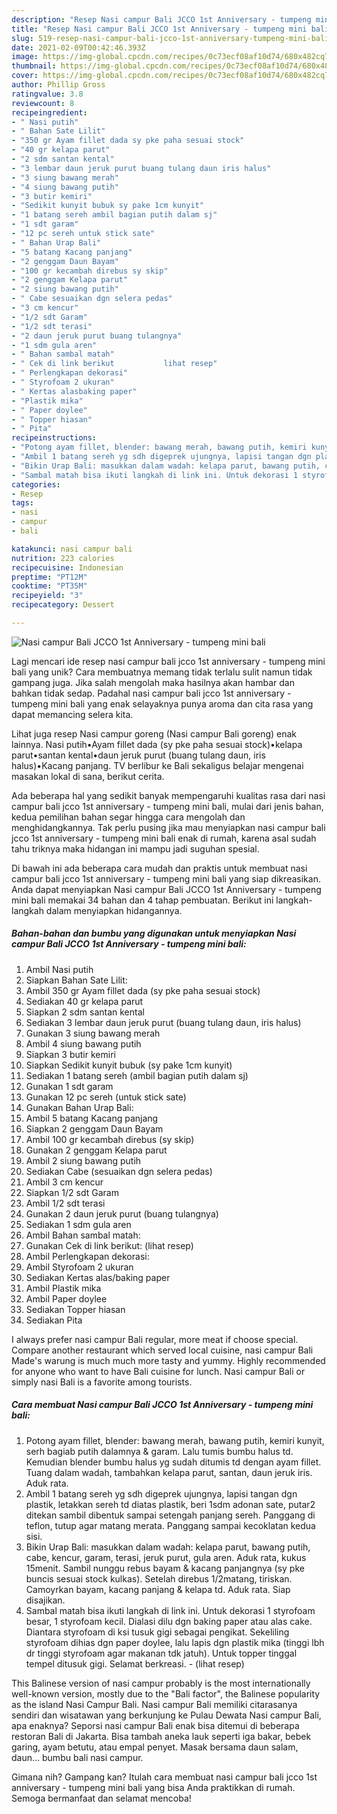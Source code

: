 ```yaml
---
description: "Resep Nasi campur Bali JCCO 1st Anniversary - tumpeng mini bali yang Menggugah Selera"
title: "Resep Nasi campur Bali JCCO 1st Anniversary - tumpeng mini bali yang Menggugah Selera"
slug: 519-resep-nasi-campur-bali-jcco-1st-anniversary-tumpeng-mini-bali-yang-menggugah-selera
date: 2021-02-09T00:42:46.393Z
image: https://img-global.cpcdn.com/recipes/0c73ecf08af10d74/680x482cq70/nasi-campur-bali-jcco-1st-anniversary-tumpeng-mini-bali-foto-resep-utama.jpg
thumbnail: https://img-global.cpcdn.com/recipes/0c73ecf08af10d74/680x482cq70/nasi-campur-bali-jcco-1st-anniversary-tumpeng-mini-bali-foto-resep-utama.jpg
cover: https://img-global.cpcdn.com/recipes/0c73ecf08af10d74/680x482cq70/nasi-campur-bali-jcco-1st-anniversary-tumpeng-mini-bali-foto-resep-utama.jpg
author: Phillip Gross
ratingvalue: 3.8
reviewcount: 8
recipeingredient:
- " Nasi putih"
- " Bahan Sate Lilit"
- "350 gr Ayam fillet dada sy pke paha sesuai stock"
- "40 gr kelapa parut"
- "2 sdm santan kental"
- "3 lembar daun jeruk purut buang tulang daun iris halus"
- "3 siung bawang merah"
- "4 siung bawang putih"
- "3 butir kemiri"
- "Sedikit kunyit bubuk sy pake 1cm kunyit"
- "1 batang sereh ambil bagian putih dalam sj"
- "1 sdt garam"
- "12 pc sereh untuk stick sate"
- " Bahan Urap Bali"
- "5 batang Kacang panjang"
- "2 genggam Daun Bayam"
- "100 gr kecambah direbus sy skip"
- "2 genggam Kelapa parut"
- "2 siung bawang putih"
- " Cabe sesuaikan dgn selera pedas"
- "3 cm kencur"
- "1/2 sdt Garam"
- "1/2 sdt terasi"
- "2 daun jeruk purut buang tulangnya"
- "1 sdm gula aren"
- " Bahan sambal matah"
- " Cek di link berikut           lihat resep"
- " Perlengkapan dekorasi"
- " Styrofoam 2 ukuran"
- " Kertas alasbaking paper"
- "Plastik mika"
- " Paper doylee"
- " Topper hiasan"
- " Pita"
recipeinstructions:
- "Potong ayam fillet, blender: bawang merah, bawang putih, kemiri kunyit, serh bagiab putih dalamnya &amp; garam. Lalu tumis bumbu halus td. Kemudian blender bumbu halus yg sudah ditumis td dengan ayam fillet. Tuang dalam wadah, tambahkan kelapa parut, santan, daun jeruk iris. Aduk rata."
- "Ambil 1 batang sereh yg sdh digeprek ujungnya, lapisi tangan dgn plastik, letakkan sereh td diatas plastik, beri 1sdm adonan sate, putar2 ditekan sambil dibentuk sampai setengah panjang sereh. Panggang di teflon, tutup agar matang merata. Panggang sampai kecoklatan kedua sisi."
- "Bikin Urap Bali: masukkan dalam wadah: kelapa parut, bawang putih, cabe, kencur, garam, terasi, jeruk purut, gula aren. Aduk rata, kukus 15menit. Sambil nunggu rebus bayam &amp; kacang panjangnya (sy pke buncis sesuai stock kulkas). Setelah direbus 1/2matang, tiriskan. Camoyrkan bayam, kacang panjang &amp; kelapa td. Aduk rata. Siap disajikan."
- "Sambal matah bisa ikuti langkah di link ini. Untuk dekorasi 1 styrofoam besar, 1 styrofoam kecil. Dialasi dilu dgn baking paper atau alas cake. Diantara styrofoam di ksi tusuk gigi sebagai pengikat. Sekeliling styrofoam dihias dgn paper doylee, lalu lapis dgn plastik mika (tinggi lbh dr tinggi styrofoam agar makanan tdk jatuh). Untuk topper tinggal tempel ditusuk gigi. Selamat berkreasi.           (lihat resep)"
categories:
- Resep
tags:
- nasi
- campur
- bali

katakunci: nasi campur bali 
nutrition: 223 calories
recipecuisine: Indonesian
preptime: "PT12M"
cooktime: "PT35M"
recipeyield: "3"
recipecategory: Dessert

---
```



![Nasi campur Bali JCCO 1st Anniversary - tumpeng mini bali](https://img-global.cpcdn.com/recipes/0c73ecf08af10d74/680x482cq70/nasi-campur-bali-jcco-1st-anniversary-tumpeng-mini-bali-foto-resep-utama.jpg)

Lagi mencari ide resep nasi campur bali jcco 1st anniversary - tumpeng mini bali yang unik? Cara membuatnya memang tidak terlalu sulit namun tidak gampang juga. Jika salah mengolah maka hasilnya akan hambar dan bahkan tidak sedap. Padahal nasi campur bali jcco 1st anniversary - tumpeng mini bali yang enak selayaknya punya aroma dan cita rasa yang dapat memancing selera kita.

Lihat juga resep Nasi campur goreng (Nasi campur Bali goreng) enak lainnya. Nasi putih•Ayam fillet dada (sy pke paha sesuai stock)•kelapa parut•santan kental•daun jeruk purut (buang tulang daun, iris halus)•Kacang panjang. TV berlibur ke Bali sekaligus belajar mengenai masakan lokal di sana, berikut cerita.

Ada beberapa hal yang sedikit banyak mempengaruhi kualitas rasa dari nasi campur bali jcco 1st anniversary - tumpeng mini bali, mulai dari jenis bahan, kedua pemilihan bahan segar hingga cara mengolah dan menghidangkannya. Tak perlu pusing jika mau menyiapkan nasi campur bali jcco 1st anniversary - tumpeng mini bali enak di rumah, karena asal sudah tahu triknya maka hidangan ini mampu jadi suguhan spesial.


Di bawah ini ada beberapa cara mudah dan praktis untuk membuat nasi campur bali jcco 1st anniversary - tumpeng mini bali yang siap dikreasikan. Anda dapat menyiapkan Nasi campur Bali JCCO 1st Anniversary - tumpeng mini bali memakai 34 bahan dan 4 tahap pembuatan. Berikut ini langkah-langkah dalam menyiapkan hidangannya.

<!--inarticleads1-->

##### Bahan-bahan dan bumbu yang digunakan untuk menyiapkan Nasi campur Bali JCCO 1st Anniversary - tumpeng mini bali:

1. Ambil  Nasi putih
1. Siapkan  Bahan Sate Lilit:
1. Ambil 350 gr Ayam fillet dada (sy pke paha sesuai stock)
1. Sediakan 40 gr kelapa parut
1. Siapkan 2 sdm santan kental
1. Sediakan 3 lembar daun jeruk purut (buang tulang daun, iris halus)
1. Gunakan 3 siung bawang merah
1. Ambil 4 siung bawang putih
1. Siapkan 3 butir kemiri
1. Siapkan Sedikit kunyit bubuk (sy pake 1cm kunyit)
1. Sediakan 1 batang sereh (ambil bagian putih dalam sj)
1. Gunakan 1 sdt garam
1. Gunakan 12 pc sereh (untuk stick sate)
1. Gunakan  Bahan Urap Bali:
1. Ambil 5 batang Kacang panjang
1. Siapkan 2 genggam Daun Bayam
1. Ambil 100 gr kecambah direbus (sy skip)
1. Gunakan 2 genggam Kelapa parut
1. Ambil 2 siung bawang putih
1. Sediakan  Cabe (sesuaikan dgn selera pedas)
1. Ambil 3 cm kencur
1. Siapkan 1/2 sdt Garam
1. Ambil 1/2 sdt terasi
1. Gunakan 2 daun jeruk purut (buang tulangnya)
1. Sediakan 1 sdm gula aren
1. Ambil  Bahan sambal matah:
1. Gunakan  Cek di link berikut:           (lihat resep)
1. Ambil  Perlengkapan dekorasi:
1. Ambil  Styrofoam 2 ukuran
1. Sediakan  Kertas alas/baking paper
1. Ambil Plastik mika
1. Ambil  Paper doylee
1. Sediakan  Topper hiasan
1. Sediakan  Pita


I always prefer nasi campur Bali regular, more meat if choose special. Compare another restaurant which served local cuisine, nasi campur Bali Made&#39;s warung is much much more tasty and yummy. Highly recommended for anyone who want to have Bali cuisine for lunch. Nasi campur Bali or simply nasi Bali is a favorite among tourists. 

<!--inarticleads2-->

##### Cara membuat Nasi campur Bali JCCO 1st Anniversary - tumpeng mini bali:

1. Potong ayam fillet, blender: bawang merah, bawang putih, kemiri kunyit, serh bagiab putih dalamnya &amp; garam. Lalu tumis bumbu halus td. Kemudian blender bumbu halus yg sudah ditumis td dengan ayam fillet. Tuang dalam wadah, tambahkan kelapa parut, santan, daun jeruk iris. Aduk rata.
1. Ambil 1 batang sereh yg sdh digeprek ujungnya, lapisi tangan dgn plastik, letakkan sereh td diatas plastik, beri 1sdm adonan sate, putar2 ditekan sambil dibentuk sampai setengah panjang sereh. Panggang di teflon, tutup agar matang merata. Panggang sampai kecoklatan kedua sisi.
1. Bikin Urap Bali: masukkan dalam wadah: kelapa parut, bawang putih, cabe, kencur, garam, terasi, jeruk purut, gula aren. Aduk rata, kukus 15menit. Sambil nunggu rebus bayam &amp; kacang panjangnya (sy pke buncis sesuai stock kulkas). Setelah direbus 1/2matang, tiriskan. Camoyrkan bayam, kacang panjang &amp; kelapa td. Aduk rata. Siap disajikan.
1. Sambal matah bisa ikuti langkah di link ini. Untuk dekorasi 1 styrofoam besar, 1 styrofoam kecil. Dialasi dilu dgn baking paper atau alas cake. Diantara styrofoam di ksi tusuk gigi sebagai pengikat. Sekeliling styrofoam dihias dgn paper doylee, lalu lapis dgn plastik mika (tinggi lbh dr tinggi styrofoam agar makanan tdk jatuh). Untuk topper tinggal tempel ditusuk gigi. Selamat berkreasi. -           (lihat resep)


This Balinese version of nasi campur probably is the most internationally well-known version, mostly due to the &#34;Bali factor&#34;, the Balinese popularity as the island Nasi Campur Bali. Nasi campur Bali memiliki citarasanya sendiri dan wisatawan yang berkunjung ke Pulau Dewata Nasi campur Bali, apa enaknya? Seporsi nasi campur Bali enak bisa ditemui di beberapa restoran Bali di Jakarta. Bisa tambah aneka lauk seperti iga bakar, bebek garing, ayam betutu, atau empal penyet. Masak bersama daun salam, daun… bumbu bali nasi campur. 

Gimana nih? Gampang kan? Itulah cara membuat nasi campur bali jcco 1st anniversary - tumpeng mini bali yang bisa Anda praktikkan di rumah. Semoga bermanfaat dan selamat mencoba!
